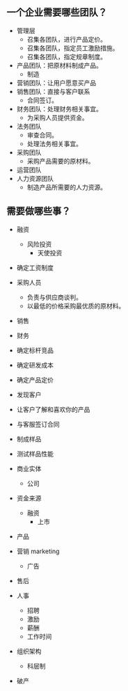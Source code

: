 ## 一个企业需要哪些团队？
- 管理层
  - 召集各团队，进行产品定价。
  - 召集各团队，指定员工激励措施。
  - 召集各团队，指定规章制度。
- 产品团队：把原材料制成产品。
  - 制造
- 营销团队：让用户愿意买产品
- 销售团队：直接与客户联系
  - 合同签订。
- 财务团队：处理财务相关事宜。
  - 为采购人员提供资金。
- 法务团队
  - 审查合同。
  - 处理法务相关事宜。
- 采购团队
  - 采购产品需要的原材料。
- 运营团队
- 人力资源团队
  - 制造产品所需要的人力资源。

## 需要做哪些事？

- 融资
  - 风险投资
    - 天使投资

- 确定工资制度

- 采购人员
  - 负责与供应商谈判。
  - 以最低的价格采购最优质的原材料。

- 销售

- 财务

- 确定标杆竞品

- 确定研发成本

- 确定产品定价

- 发现客户

- 让客户了解和喜欢你的产品

- 与客服签订合同

- 制成样品

- 测试样品性能

- 商业实体

  - 公司

- 资金来源

  - 融资
    - 上市

- 产品

- 营销 marketing
  - 广告

- 售后

- 人事

  - 招聘
  - 激励
  - 薪酬
  - 工作时间

- 组织架构

  - 科层制

- 破产